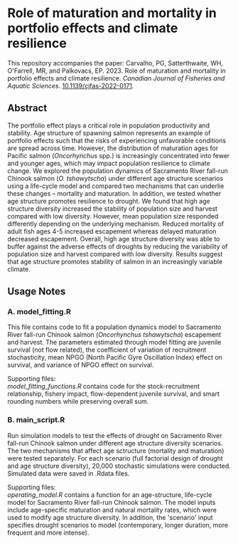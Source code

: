 # Role of maturation and mortality in portfolio effects and climate resilience

This repository accompanies the paper: Carvalho, PG, Satterthwaite, WH, O'Farrell, MR, and Palkovacs, EP. 2023. Role of maturation and mortality in portfolio effects and climate resilience. _Canadian Journal of Fisheries and Aquatic Sciences_. [10.1139/cjfas-2022-0171](https://cdnsciencepub.com/doi/abs/10.1139/cjfas-2022-0171).

## Abstract
The portfolio effect plays a critical role in population productivity and stability. Age structure of spawning salmon represents an example of portfolio effects such that the risks of experiencing unfavorable conditions are spread across time. However, the distribution of maturation ages for Pacific salmon (_Oncorhynchus_ spp.) is increasingly concentrated into fewer and younger ages, which may impact population resilience to climate change. We explored the population dynamics of Sacramento River fall-run Chinook salmon (_O. tshawytscha_) under different age structure scenarios using a life-cycle model and compared two mechanisms that can underlie these changes – mortality and maturation. In addition, we tested whether age structure promotes resilience to drought. We found that high age structure diversity increased the stability of population size and harvest compared with low diversity. However, mean population size responded differently depending on the underlying mechanism. Reduced mortality of adult fish ages 4-5 increased escapement whereas delayed maturation decreased escapement. Overall, high age structure diversity was able to buffer against the adverse effects of droughts by reducing the variability of population size and harvest compared with low diversity. Results suggest that age structure promotes stability of salmon in an increasingly variable climate.

## Usage Notes
###  A. model_fitting.R
This file contains code to fit a population dynamics model to Sacramento River fall-run Chinook salmon (_Oncorhynchus tshawytscha_) escapement and harvest. The parameters estimated through model fitting are juvenile survival (not flow related), the coefficient of variation of recruitment stochasticity, mean NPGO (North Pacific Gyre Oscillation Index) effect on survival, and variance of NPGO effect on survival.

Supporting files:  
_model_fitting_functions.R_ contains code for the stock-recruitment relationship, fishery impact, flow-dependent juvenile survival, and smart rounding numbers while preserving overall sum.

### B. main_script.R
Run simulation models to test the effects of drought on Sacramento River fall-run Chinook salmon under different age structure diversity scenarios. The two mechanisms that affect age sctructure (mortality and maturation) were tested separately. For each scenario (full factorial design of drought and age structure diversity), 20,000 stochastic simulations were conducted. Simulated data were saved in .Rdata files.

Supporting files:  
_operating_model.R_ contains a function for an age-structure, life-cycle model for Sacramento River fall-run Chinook salmon. The model inputs include age-specific maturation and natural mortality rates, which were used to modify age structure diversity. In addition, the 'scenario' input specifies drought scenarios to model (contemporary, longer duration, more frequent and more intense).
